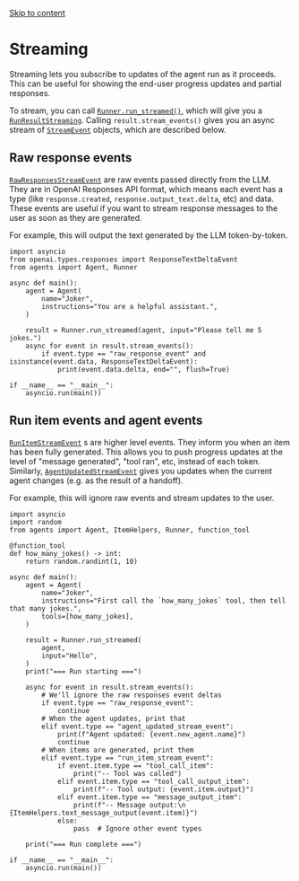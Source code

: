 [Skip to content](https://openai.github.io/openai-agents-python/streaming/#streaming)

# Streaming

Streaming lets you subscribe to updates of the agent run as it proceeds. This can be useful for showing the end-user progress updates and partial responses.

To stream, you can call [`Runner.run_streamed()`](https://openai.github.io/openai-agents-python/ref/run/#agents.run.Runner.run_streamed "run_streamed            classmethod   "), which will give you a [`RunResultStreaming`](https://openai.github.io/openai-agents-python/ref/result/#agents.result.RunResultStreaming "RunResultStreaming            dataclass   "). Calling `result.stream_events()` gives you an async stream of [`StreamEvent`](https://openai.github.io/openai-agents-python/ref/stream_events/#agents.stream_events.StreamEvent "StreamEvent            module-attribute   ") objects, which are described below.

## Raw response events

[`RawResponsesStreamEvent`](https://openai.github.io/openai-agents-python/ref/stream_events/#agents.stream_events.RawResponsesStreamEvent "RawResponsesStreamEvent            dataclass   ") are raw events passed directly from the LLM. They are in OpenAI Responses API format, which means each event has a type (like `response.created`, `response.output_text.delta`, etc) and data. These events are useful if you want to stream response messages to the user as soon as they are generated.

For example, this will output the text generated by the LLM token-by-token.

```md-code__content
import asyncio
from openai.types.responses import ResponseTextDeltaEvent
from agents import Agent, Runner

async def main():
    agent = Agent(
        name="Joker",
        instructions="You are a helpful assistant.",
    )

    result = Runner.run_streamed(agent, input="Please tell me 5 jokes.")
    async for event in result.stream_events():
        if event.type == "raw_response_event" and isinstance(event.data, ResponseTextDeltaEvent):
            print(event.data.delta, end="", flush=True)

if __name__ == "__main__":
    asyncio.run(main())

```

## Run item events and agent events

[`RunItemStreamEvent`](https://openai.github.io/openai-agents-python/ref/stream_events/#agents.stream_events.RunItemStreamEvent "RunItemStreamEvent            dataclass   ") s are higher level events. They inform you when an item has been fully generated. This allows you to push progress updates at the level of "message generated", "tool ran", etc, instead of each token. Similarly, [`AgentUpdatedStreamEvent`](https://openai.github.io/openai-agents-python/ref/stream_events/#agents.stream_events.AgentUpdatedStreamEvent "AgentUpdatedStreamEvent            dataclass   ") gives you updates when the current agent changes (e.g. as the result of a handoff).

For example, this will ignore raw events and stream updates to the user.

```md-code__content
import asyncio
import random
from agents import Agent, ItemHelpers, Runner, function_tool

@function_tool
def how_many_jokes() -> int:
    return random.randint(1, 10)

async def main():
    agent = Agent(
        name="Joker",
        instructions="First call the `how_many_jokes` tool, then tell that many jokes.",
        tools=[how_many_jokes],
    )

    result = Runner.run_streamed(
        agent,
        input="Hello",
    )
    print("=== Run starting ===")

    async for event in result.stream_events():
        # We'll ignore the raw responses event deltas
        if event.type == "raw_response_event":
            continue
        # When the agent updates, print that
        elif event.type == "agent_updated_stream_event":
            print(f"Agent updated: {event.new_agent.name}")
            continue
        # When items are generated, print them
        elif event.type == "run_item_stream_event":
            if event.item.type == "tool_call_item":
                print("-- Tool was called")
            elif event.item.type == "tool_call_output_item":
                print(f"-- Tool output: {event.item.output}")
            elif event.item.type == "message_output_item":
                print(f"-- Message output:\n {ItemHelpers.text_message_output(event.item)}")
            else:
                pass  # Ignore other event types

    print("=== Run complete ===")

if __name__ == "__main__":
    asyncio.run(main())

```
